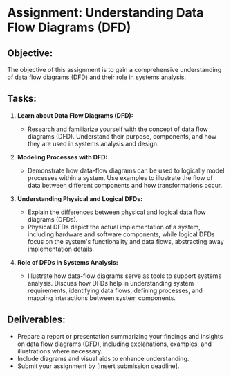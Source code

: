 # Assignment: Understanding Data Flow Diagrams (DFD)

## Objective:

The objective of this assignment is to gain a comprehensive understanding of data flow diagrams (DFD) and their role in systems analysis.

## Tasks:

1. **Learn about Data Flow Diagrams (DFD):**

   - Research and familiarize yourself with the concept of data flow diagrams (DFD). Understand their purpose, components, and how they are used in systems analysis and design.

2. **Modeling Processes with DFD:**

   - Demonstrate how data-flow diagrams can be used to logically model processes within a system. Use examples to illustrate the flow of data between different components and how transformations occur.

3. **Understanding Physical and Logical DFDs:**

   - Explain the differences between physical and logical data flow diagrams (DFDs).
   - Physical DFDs depict the actual implementation of a system, including hardware and software components, while logical DFDs focus on the system's functionality and data flows, abstracting away implementation details.

4. **Role of DFDs in Systems Analysis:**
   - Illustrate how data-flow diagrams serve as tools to support systems analysis. Discuss how DFDs help in understanding system requirements, identifying data flows, defining processes, and mapping interactions between system components.

## Deliverables:

- Prepare a report or presentation summarizing your findings and insights on data flow diagrams (DFD), including explanations, examples, and illustrations where necessary.
- Include diagrams and visual aids to enhance understanding.
- Submit your assignment by [insert submission deadline].
